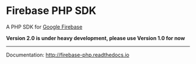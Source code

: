 # Firebase PHP SDK

A PHP SDK for [Google Firebase](https://firebase.google.com)

**Version 2.0 is under heavy development, please use Version 1.0 for now**

---

Documentation: http://firebase-php.readthedocs.io
